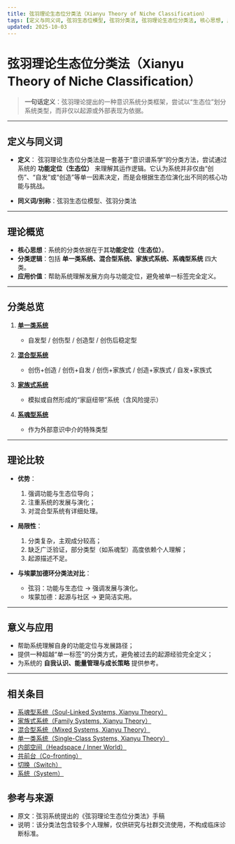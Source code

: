 ```yaml
---
title: 弦羽理论生态位分类法（Xianyu Theory of Niche Classification）
tags: [定义与同义词, 弦羽生态位模型, 弦羽分类法, 弦羽理论生态位分类法, 核心思想, 应用价值, 系统体验与机制, 局限性]
updated: 2025-10-03
---
```


# 弦羽理论生态位分类法（Xianyu Theory of Niche Classification）

> **一句话定义**：弦羽理论提出的一种意识系统分类框架，尝试以“生态位”划分系统类型，而非仅以起源或外部表现为依据。

---

## 定义与同义词

- **定义**：
  弦羽理论生态位分类法是一套基于“意识谱系学”的分类方法，尝试通过系统的 **功能定位（生态位）** 来理解其运作逻辑。它认为系统并非仅由“创伤”、“自发”或“创造”等单一因素决定，而是会根据生态位演化出不同的核心功能与挑战。

- **同义词/别称**：弦羽生态位模型、弦羽分类法

---

## 理论概览

- **核心思想**：系统的分类依据在于其**功能定位（生态位）**。
- **分类逻辑**：包括 **单一类系统、混合型系统、家族式系统、系魂型系统** 四大类。
- **应用价值**：帮助系统理解发展方向与功能定位，避免被单一标签完全定义。

---

## 分类总览

1. **[单一类系统](entries/Single-Class-Systems-Xianyu.md)**
   - 自发型 / 创伤型 / 创造型 / 创伤后稳定型

2. **[混合型系统](entries/Mixed-Systems-Xianyu.md)**
   - 创伤+创造 / 创伤+自发 / 创伤+家族式 / 创造+家族式 / 自发+家族式

3. **[家族式系统](entries/Family-Systems-Xianyu.md)**
   - 模拟或自然形成的“家庭纽带”系统（含风险提示）

4. **[系魂型系统](entries/Soul-Linked-Systems-Xianyu.md)**
   - 作为外部意识中介的特殊类型

---

## 理论比较

- **优势**：
  1. 强调功能与生态位导向；
  2. 注重系统的发展与演化；
  3. 对混合型系统有详细处理。

- **局限性**：
  1. 分类复杂，主观成分较高；
  2. 缺乏广泛验证，部分类型（如系魂型）高度依赖个人理解；
  3. 起源描述不足。

- **与埃蒙加德环分类法对比**：
  - 弦羽：功能与生态位 → 强调发展与演化。
  - 埃蒙加德：起源与社区 → 更简洁实用。

---

## 意义与应用

- 帮助系统理解自身的功能定位与发展路径；
- 提供一种超越“单一标签”的分类方式，避免被过去的起源经验完全定义；
- 为系统的 **自我认识、能量管理与成长策略** 提供参考。

---

## 相关条目

- [系魂型系统（Soul-Linked Systems, Xianyu Theory）](/entries/Soul-Linked-Systems-Xianyu.md)
- [家族式系统（Family Systems, Xianyu Theory）](/entries/Family-Systems-Xianyu.md)
- [混合型系统（Mixed Systems, Xianyu Theory）](/entries/Mixed-Systems-Xianyu.md)
- [单一类系统（Single-Class Systems, Xianyu Theory）](/entries/Single-Class-Systems-Xianyu.md)
- [内部空间（Headspace / Inner World）](/entries/Headspace-Inner-World.md)
- [共前台（Co-fronting）](/entries/Co-Fronting.md)
- [切换（Switch）](/entries/Switch.md)
- [系统（System）](/entries/System.md)

## 参考与来源

- 原文：弦羽系统提出的《弦羽理论生态位分类法》手稿
- 说明：该分类法包含较多个人理解，仅供研究与社群交流使用，不构成临床诊断标准。
